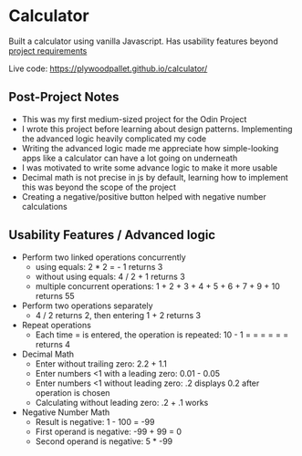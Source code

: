 # Calculator
Built a calculator using vanilla Javascript. Has usability features beyond [project requirements](https://www.theodinproject.com/lessons/foundations-calculator)

Live code: https://plywoodpallet.github.io/calculator/

## Post-Project Notes
- This was my first medium-sized project for the Odin Project
- I wrote this project before learning about design patterns. Implementing the advanced logic heavily complicated my code
- Writing the advanced logic made me appreciate how simple-looking apps like a calculator can have a lot going on underneath
- I was motivated to write some advance logic to make it more usable
 - Decimal math is not precise in js by default, learning how to implement this was beyond the scope of the project
 - Creating a negative/positive button helped with negative number calculations

## Usability Features / Advanced logic
- Perform two linked operations concurrently 
    - using equals: 2 * 2 = - 1 returns 3
    - without using equals: 4 / 2 + 1 returns 3 
    - multiple concurrent operations: 1 + 2 + 3 + 4 + 5 + 6 + 7 + 9 + 10 returns 55
- Perform two operations separately
    - 4 / 2 returns 2, then entering 1 + 2 returns 3
- Repeat operations
    - Each time = is entered, the operation is repeated: 10 - 1 = = = = = = returns 4
- Decimal Math
    - Enter without trailing zero: 2.2 + 1.1
    - Enter numbers <1 with a leading zero: 0.01 - 0.05
    - Enter numbers <1 without leading zero: .2 displays 0.2 after operation is chosen
    - Calculating without leading zero: .2 + .1 works
- Negative Number Math
    - Result is negative: 1 - 100 = -99
    - First operand is negative: -99 + 99 = 0
    - Second operand is negative: 5 * -99